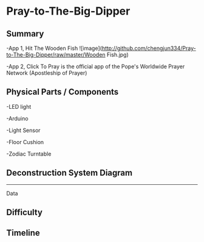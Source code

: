 # Pray-to-The-Big-Dipper

## Summary

-App 1, Hit The Wooden Fish
![image](http://github.com/chengjun334/Pray-to-The-Big-Dipper/raw/master/Wooden Fish.jpg)

-App 2, Click To Pray is the official app of the Pope's Worldwide Prayer Network (Apostleship of Prayer)

## Physical Parts / Components

-LED light

-Arduino

-Light Sensor

-Floor Cushion

-Zodiac Turntable

## Deconstruction System Diagram

-----------------------------
Data

## Difficulty 

## Timeline


